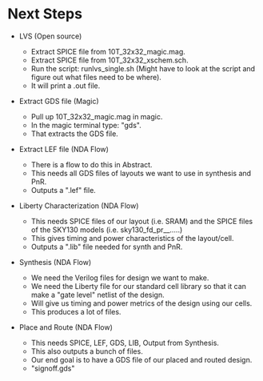 # Next Steps

* LVS (Open source)
    - Extract SPICE file from 10T_32x32_magic.mag.
    - Extract SPICE file from 10T_32x32_xschem.sch.
    - Run the script: runlvs_single.sh (Might have to look at the script and
      figure out what files need to be where). 
    - It will print a .out file.

* Extract GDS file (Magic)
    - Pull up 10T_32x32_magic.mag in magic.
    - In the magic terminal type: "gds".
    - That extracts the GDS file.

* Extract LEF file (NDA Flow)
    - There is a flow to do this in Abstract.
    - This needs all GDS files of layouts we want to use in synthesis and PnR.
    - Outputs a ".lef" file.

* Liberty Characterization (NDA Flow)
    - This needs SPICE files of our layout (i.e. SRAM) and the SPICE
      files of the SKY130 models (i.e. sky130_fd_pr__.....) 
    - This gives timing and power characteristics of the layout/cell.
    - Outputs a ".lib" file needed for synth and PnR.

* Synthesis (NDA Flow)
    - We need the Verilog files for design we want to make.
    - We need the Liberty file for our standard cell library so that it can
      make a "gate level" netlist of the design.
    - Will give us timing and power metrics of the design using our cells.
    - This produces a lot of files.

* Place and Route (NDA Flow)
    - This needs SPICE, LEF, GDS, LIB, Output from Synthesis.
    - This also outputs a bunch of files.
    - Our end goal is to have a GDS file of our placed and routed design.
    - "signoff.gds"
